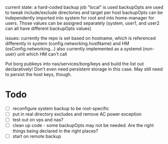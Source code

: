 current state:
a hard-coded backup job "local" is used
backupOpts are used to tweak include/exclude directories and target per host
backupOpts can be independently imported into system for root and into home-manager for users. Those values can be assigned separately (system, user1, and user2 can all have different backupOpts values)

issues:
currently the repo is set based on hostname, which is referenced differently in system (config.networking.hostName) and HM (osConfig.networking...)
also currently implemented as a systemd (non-user) unit which HM can't call

Put borg pubkeys into nas/services/borg/keys and build the list out declaratively! Don't even need persistent storage in this case. May still need to persist the host keys, though.

# Todo
- [ ] reconfigure system backup to be root-specific
- [ ] put in real directory excludes and remove AC power exception
- [ ] test out on vps and nas?
- [ ] clean up code - some backupOpts may not be needed. Are the right things being declared in the right places?
- [ ] start on remote backup
